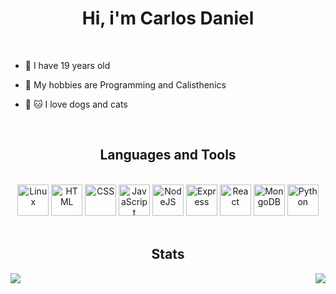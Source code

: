 <h1 align="center">Hi, i'm Carlos Daniel</h1><br>

- 📆 I have 19 years old
 
- 🗿 My hobbies are Programming and Calisthenics

- 🐶 🐱 I love dogs and cats

<br>
<h2 align="center">Languages and Tools</h1><br>

<div align="center">
     <img src="https://cdn.jsdelivr.net/gh/devicons/devicon/icons/linux/linux-original.svg" width="50" title="Linux" />
     <img src="https://cdn.jsdelivr.net/gh/devicons/devicon/icons/html5/html5-original.svg" width="50" title="HTML" />
     <img src="https://cdn.jsdelivr.net/gh/devicons/devicon/icons/css3/css3-original.svg" width="50" title="CSS" />
     <img src="https://cdn.jsdelivr.net/gh/devicons/devicon/icons/javascript/javascript-original.svg" width="50" title="JavaScript" />
     <img src="https://cdn.jsdelivr.net/gh/devicons/devicon/icons/nodejs/nodejs-original.svg" width="50" title="NodeJS" />
     <img src="https://cdn.jsdelivr.net/gh/devicons/devicon/icons/express/express-original.svg" width="50" title="Express" />
     <img src="https://cdn.jsdelivr.net/gh/devicons/devicon/icons/react/react-original.svg" width="50" title="React" />
     <img src="https://cdn.jsdelivr.net/gh/devicons/devicon/icons/mongodb/mongodb-original.svg" width="50" title="MongoDB" />
     <img src="https://cdn.jsdelivr.net/gh/devicons/devicon/icons/python/python-original.svg" width="50" title="Python" />
</div>

<br>
<h2 align="center">Stats</h2>

<img align="left" src="https://github-readme-stats.vercel.app/api?username=z3oxs&show_icons=true&theme=radical&count_private=true" /><img align="right" src="https://github-readme-stats.vercel.app/api/top-langs/?username=z3oxs&layout=compact" />
